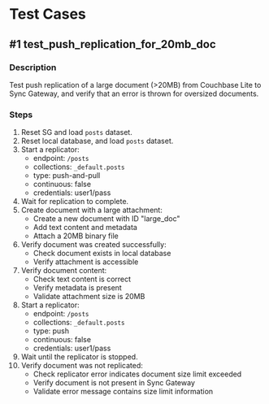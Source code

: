 # Test Cases

## #1 test_push_replication_for_20mb_doc

### Description
Test push replication of a large document (>20MB) from Couchbase Lite to Sync Gateway, and verify that an error is thrown for oversized documents.

### Steps
1. Reset SG and load `posts` dataset.
2. Reset local database, and load `posts` dataset.
3. Start a replicator:
   * endpoint: `/posts`
   * collections: `_default.posts`
   * type: push-and-pull
   * continuous: false
   * credentials: user1/pass
4. Wait for replication to complete.
5. Create document with a large attachment:
   * Create a new document with ID "large_doc"
   * Add text content and metadata
   * Attach a 20MB binary file
6. Verify document was created successfully:
   * Check document exists in local database
   * Verify attachment is accessible
7. Verify document content:
   * Check text content is correct
   * Verify metadata is present
   * Validate attachment size is 20MB
8. Start a replicator:
   * endpoint: `/posts`
   * collections: `_default.posts`
   * type: push
   * continuous: false
   * credentials: user1/pass
9. Wait until the replicator is stopped.
10. Verify document was not replicated:
    * Check replicator error indicates document size limit exceeded
    * Verify document is not present in Sync Gateway
    * Validate error message contains size limit information
